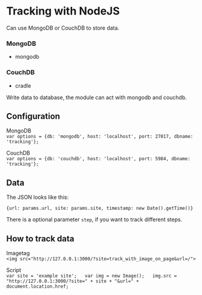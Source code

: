 Tracking with NodeJS
====================
Can use MongoDB or CouchDB to store data.

### MongoDB
 - mongodb

### CouchDB
 - cradle

Write data to database, the module can act with mongodb and couchdb.

## Configuration

MongoDB  
`var options = {db: 'mongodb', host: 'localhost', port: 27017, dbname: 'tracking'};`

CouchDB  
`var options = {db: 'couchdb', host: 'localhost', port: 5984, dbname: 'tracking'};`

## Data

The JSON looks like this:

`{url: params.url, site: params.site, timestamp: new Date().getTime()}`

There is a optional parameter `step`, if you want to track different steps.

## How to track data

Imagetag  
`<img src="http://127.0.0.1:3000/?site=track_with_image_on_page&url=/">`

Script  
`var site = 'example site';  
var img = new Image();  
img.src = "http://127.0.0.1:3000/?site=" + site + "&url=" + document.location.href;`
